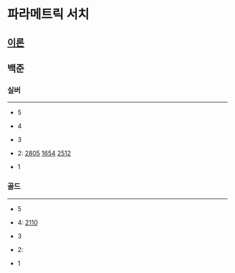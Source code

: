 # 파라메트릭 서치
## [이론](../../AlgorithmTheory/파라메트릭서치.md)
## 백준

### 실버

---

- 5
- 4
- 3
- 2:
[2805](2805/2805.md)
[1654](1654/1654.md)
[2512](2512/2512.md)

- 1

### 골드

---

- 5
- 4:
[2110](2110/2110.md)
- 3
- 2:

- 1

